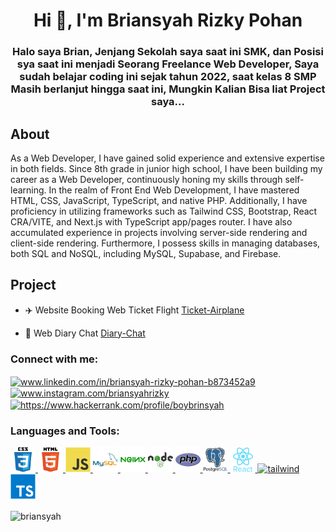 <h1 align="center">Hi 👋, I'm Briansyah Rizky Pohan</h1>
<h3 align="center">Halo saya Brian, Jenjang Sekolah saya saat ini SMK, dan Posisi sya saat ini menjadi Seorang Freelance Web Developer, Saya sudah belajar coding ini sejak tahun 2022, saat kelas 8 SMP Masih berlanjut hingga saat ini, Mungkin Kalian Bisa liat Project saya...</h3>


<h2>About</h2>

<p>As a Web Developer, I have gained solid experience and extensive expertise in both fields. Since 8th grade in junior high school, I have been building my career as a Web Developer, continuously honing my skills through self-learning. In the realm of Front End Web Development, I have mastered HTML, CSS, JavaScript, TypeScript, and native PHP. Additionally, I have proficiency in utilizing frameworks such as Tailwind CSS, Bootstrap, React CRA/VITE, and Next.js with TypeScript app/pages router. I have also accumulated experience in projects involving server-side rendering and client-side rendering. Furthermore, I possess skills in managing databases, both SQL and NoSQL, including MySQL, Supabase, and Firebase.</p>

<h2>Project</h2>

- ✈️ Website Booking Web Ticket Flight [Ticket-Airplane](https://ticket-airplane.vercel.app)

- 💬 Web Diary Chat [Diary-Chat](https://diary-chat-project.vercel.app)

<h3 align="left">Connect with me:</h3>
<p align="left">
<a href="https://linkedin.com/in/www.linkedin.com/in/briansyah-rizky-pohan-b873452a9" target="blank"><img align="center" src="https://raw.githubusercontent.com/rahuldkjain/github-profile-readme-generator/master/src/images/icons/Social/linked-in-alt.svg" alt="www.linkedin.com/in/briansyah-rizky-pohan-b873452a9" height="30" width="40" /></a>
<a href="https://instagram.com/www.instagram.com/briansyahrizky" target="blank"><img align="center" src="https://raw.githubusercontent.com/rahuldkjain/github-profile-readme-generator/master/src/images/icons/Social/instagram.svg" alt="www.instagram.com/briansyahrizky" height="30" width="40" /></a>
<a href="https://www.hackerrank.com/https://www.hackerrank.com/profile/boybrinsyah" target="blank"><img align="center" src="https://raw.githubusercontent.com/rahuldkjain/github-profile-readme-generator/master/src/images/icons/Social/hackerrank.svg" alt="https://www.hackerrank.com/profile/boybrinsyah" height="30" width="40" /></a>
</p>

<h3 align="left">Languages and Tools:</h3>
<p align="left"> <a href="https://www.w3schools.com/css/" target="_blank" rel="noreferrer"> <img src="https://raw.githubusercontent.com/devicons/devicon/master/icons/css3/css3-original-wordmark.svg" alt="css3" width="40" height="40"/> </a> <a href="https://www.w3.org/html/" target="_blank" rel="noreferrer"> <img src="https://raw.githubusercontent.com/devicons/devicon/master/icons/html5/html5-original-wordmark.svg" alt="html5" width="40" height="40"/> </a> <a href="https://developer.mozilla.org/en-US/docs/Web/JavaScript" target="_blank" rel="noreferrer"> <img src="https://raw.githubusercontent.com/devicons/devicon/master/icons/javascript/javascript-original.svg" alt="javascript" width="40" height="40"/> </a> <a href="https://www.mysql.com/" target="_blank" rel="noreferrer"> <img src="https://raw.githubusercontent.com/devicons/devicon/master/icons/mysql/mysql-original-wordmark.svg" alt="mysql" width="40" height="40"/> </a> <a href="https://www.nginx.com" target="_blank" rel="noreferrer"> <img src="https://raw.githubusercontent.com/devicons/devicon/master/icons/nginx/nginx-original.svg" alt="nginx" width="40" height="40"/> </a> <a href="https://nodejs.org" target="_blank" rel="noreferrer"> <img src="https://raw.githubusercontent.com/devicons/devicon/master/icons/nodejs/nodejs-original-wordmark.svg" alt="nodejs" width="40" height="40"/> </a> <a href="https://www.php.net" target="_blank" rel="noreferrer"> <img src="https://raw.githubusercontent.com/devicons/devicon/master/icons/php/php-original.svg" alt="php" width="40" height="40"/> </a> <a href="https://www.postgresql.org" target="_blank" rel="noreferrer"> <img src="https://raw.githubusercontent.com/devicons/devicon/master/icons/postgresql/postgresql-original-wordmark.svg" alt="postgresql" width="40" height="40"/> </a> <a href="https://reactjs.org/" target="_blank" rel="noreferrer"> <img src="https://raw.githubusercontent.com/devicons/devicon/master/icons/react/react-original-wordmark.svg" alt="react" width="40" height="40"/> </a> <a href="https://tailwindcss.com/" target="_blank" rel="noreferrer"> <img src="https://www.vectorlogo.zone/logos/tailwindcss/tailwindcss-icon.svg" alt="tailwind" width="40" height="40"/> </a> <a href="https://www.typescriptlang.org/" target="_blank" rel="noreferrer"> <img src="https://raw.githubusercontent.com/devicons/devicon/master/icons/typescript/typescript-original.svg" alt="typescript" width="40" height="40"/> </a> </p>

<p><img align="center" src="https://github-readme-stats.vercel.app/api/top-langs?username=briansyah&show_icons=true&locale=en&layout=compact" alt="briansyah" /></p>
